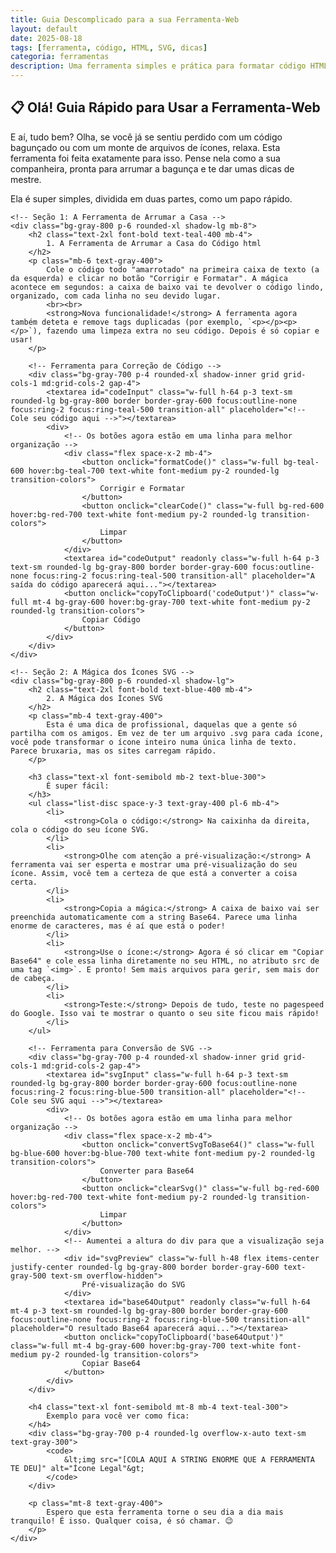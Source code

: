 ```yaml
---
title: Guia Descomplicado para a sua Ferramenta-Web
layout: default
date: 2025-08-18
tags: [ferramenta, código, HTML, SVG, dicas]
categoria: ferramentas
description: Uma ferramenta simples e prática para formatar código HTML/XML e converter SVGs para Base64, ajudando a otimizar o seu site.
---
```

<section class="post-content">
    <!-- Título principal e introdução -->
    <h1 class="text-3xl md:text-4xl font-bold text-transparent bg-clip-text bg-gradient-to-r from-teal-400 to-blue-500 text-center mb-6">
        📋 Olá! Guia Rápido para Usar a Ferramenta-Web
    </h1>
    <div class="bg-gray-800 p-6 rounded-xl shadow-lg mb-8">
        <p class="text-gray-300 text-lg mb-4">
            E aí, tudo bem? Olha, se você já se sentiu perdido com um código bagunçado ou com um monte de arquivos de ícones, relaxa. Esta ferramenta foi feita exatamente para isso. Pense nela como a sua companheira, pronta para arrumar a bagunça e te dar umas dicas de mestre.
        </p>
        <p class="text-gray-400">
            Ela é super simples, dividida em duas partes, como um papo rápido.
        </p>
    </div>

    <!-- Seção 1: A Ferramenta de Arrumar a Casa -->
    <div class="bg-gray-800 p-6 rounded-xl shadow-lg mb-8">
        <h2 class="text-2xl font-bold text-teal-400 mb-4">
            1. A Ferramenta de Arrumar a Casa do Código html
        </h2>
        <p class="mb-6 text-gray-400">
            Cole o código todo "amarrotado" na primeira caixa de texto (a da esquerda) e clicar no botão "Corrigir e Formatar". A mágica acontece em segundos: a caixa de baixo vai te devolver o código lindo, organizado, com cada linha no seu devido lugar.
            <br><br>
            <strong>Nova funcionalidade!</strong> A ferramenta agora também deteta e remove tags duplicadas (por exemplo, `<p></p><p></p>`), fazendo uma limpeza extra no seu código. Depois é só copiar e usar!
        </p>

        <!-- Ferramenta para Correção de Código -->
        <div class="bg-gray-700 p-4 rounded-xl shadow-inner grid grid-cols-1 md:grid-cols-2 gap-4">
            <textarea id="codeInput" class="w-full h-64 p-3 text-sm rounded-lg bg-gray-800 border border-gray-600 focus:outline-none focus:ring-2 focus:ring-teal-500 transition-all" placeholder="<!-- Cole seu código aqui -->"></textarea>
            <div>
                <!-- Os botões agora estão em uma linha para melhor organização -->
                <div class="flex space-x-2 mb-4">
                    <button onclick="formatCode()" class="w-full bg-teal-600 hover:bg-teal-700 text-white font-medium py-2 rounded-lg transition-colors">
                        Corrigir e Formatar
                    </button>
                    <button onclick="clearCode()" class="w-full bg-red-600 hover:bg-red-700 text-white font-medium py-2 rounded-lg transition-colors">
                        Limpar
                    </button>
                </div>
                <textarea id="codeOutput" readonly class="w-full h-64 p-3 text-sm rounded-lg bg-gray-800 border border-gray-600 focus:outline-none focus:ring-2 focus:ring-teal-500 transition-all" placeholder="A saída do código aparecerá aqui..."></textarea>
                <button onclick="copyToClipboard('codeOutput')" class="w-full mt-4 bg-gray-600 hover:bg-gray-700 text-white font-medium py-2 rounded-lg transition-colors">
                    Copiar Código
                </button>
            </div>
        </div>
    </div>

    <!-- Seção 2: A Mágica dos Ícones SVG -->
    <div class="bg-gray-800 p-6 rounded-xl shadow-lg">
        <h2 class="text-2xl font-bold text-blue-400 mb-4">
            2. A Mágica dos Ícones SVG
        </h2>
        <p class="mb-4 text-gray-400">
            Esta é uma dica de profissional, daquelas que a gente só partilha com os amigos. Em vez de ter um arquivo .svg para cada ícone, você pode transformar o ícone inteiro numa única linha de texto. Parece bruxaria, mas os sites carregam rápido.
        </p>

        <h3 class="text-xl font-semibold mb-2 text-blue-300">
            É super fácil:
        </h3>
        <ul class="list-disc space-y-3 text-gray-400 pl-6 mb-4">
            <li>
                <strong>Cola o código:</strong> Na caixinha da direita, cola o código do seu ícone SVG.
            </li>
            <li>
                <strong>Olhe com atenção a pré-visualização:</strong> A ferramenta vai ser esperta e mostrar uma pré-visualização do seu ícone. Assim, você tem a certeza de que está a converter a coisa certa.
            </li>
            <li>
                <strong>Copia a mágica:</strong> A caixa de baixo vai ser preenchida automaticamente com a string Base64. Parece uma linha enorme de caracteres, mas é aí que está o poder!
            </li>
            <li>
                <strong>Use o ícone:</strong> Agora é só clicar em "Copiar Base64" e cole essa linha diretamente no seu HTML, no atributo src de uma tag `<img>`. E pronto! Sem mais arquivos para gerir, sem mais dor de cabeça.
            </li>
            <li>
                <strong>Teste:</strong> Depois de tudo, teste no pagespeed do Google. Isso vai te mostrar o quanto o seu site ficou mais rápido!
            </li>
        </ul>

        <!-- Ferramenta para Conversão de SVG -->
        <div class="bg-gray-700 p-4 rounded-xl shadow-inner grid grid-cols-1 md:grid-cols-2 gap-4">
            <textarea id="svgInput" class="w-full h-64 p-3 text-sm rounded-lg bg-gray-800 border border-gray-600 focus:outline-none focus:ring-2 focus:ring-blue-500 transition-all" placeholder="<!-- Cole seu SVG aqui -->"></textarea>
            <div>
                <!-- Os botões agora estão em uma linha para melhor organização -->
                <div class="flex space-x-2 mb-4">
                    <button onclick="convertSvgToBase64()" class="w-full bg-blue-600 hover:bg-blue-700 text-white font-medium py-2 rounded-lg transition-colors">
                        Converter para Base64
                    </button>
                    <button onclick="clearSvg()" class="w-full bg-red-600 hover:bg-red-700 text-white font-medium py-2 rounded-lg transition-colors">
                        Limpar
                    </button>
                </div>
                <!-- Aumentei a altura do div para que a visualização seja melhor. -->
                <div id="svgPreview" class="w-full h-48 flex items-center justify-center rounded-lg bg-gray-800 border border-gray-600 text-gray-500 text-sm overflow-hidden">
                    Pré-visualização do SVG
                </div>
                <textarea id="base64Output" readonly class="w-full h-64 mt-4 p-3 text-sm rounded-lg bg-gray-800 border border-gray-600 focus:outline-none focus:ring-2 focus:ring-blue-500 transition-all" placeholder="O resultado Base64 aparecerá aqui..."></textarea>
                <button onclick="copyToClipboard('base64Output')" class="w-full mt-4 bg-gray-600 hover:bg-gray-700 text-white font-medium py-2 rounded-lg transition-colors">
                    Copiar Base64
                </button>
            </div>
        </div>

        <h4 class="text-xl font-semibold mt-8 mb-4 text-teal-300">
            Exemplo para você ver como fica:
        </h4>
        <div class="bg-gray-700 p-4 rounded-lg overflow-x-auto text-sm text-gray-300">
            <code>
                &lt;img src="[COLA AQUI A STRING ENORME QUE A FERRAMENTA TE DEU]" alt="Ícone Legal"&gt;
            </code>
        </div>

        <p class="mt-8 text-gray-400">
            Espero que esta ferramenta torne o seu dia a dia mais tranquilo! É isso. Qualquer coisa, é só chamar. 😉
        </p>
    </div>
</section>

<!-- Scripts da Ferramenta -->
<script>
    // A função para formatar o código com indentação e remover tags duplicadas
    function formatCode() {
        const codeInput = document.getElementById('codeInput');
        const codeOutput = document.getElementById('codeOutput');
        const code = codeInput.value;

        if (!code.trim()) {
            codeOutput.value = '';
            return;
        }

        let formatted = '';
        let indentLevel = 0;
        const lines = code.split(/[\r\n]+/);
        let lastTag = '';

        lines.forEach(line => {
            let trimmedLine = line.trim();
            if (!trimmedLine) return; // Ignora linhas vazias

            // Lógica de indentação aprimorada
            if (trimmedLine.startsWith('</') || trimmedLine.endsWith('/>')) {
                if (indentLevel > 0) {
                    indentLevel--;
                }
            }

            // Verifica tags duplicadas, mas apenas se a linha não for um comentário ou doctype
            const isTag = trimmedLine.startsWith('<') && trimmedLine.endsWith('>') && !trimmedLine.startsWith('<!--') && !trimmedLine.startsWith('<!DOCTYPE');
            if (isTag && trimmedLine === lastTag) {
                return; // Ignora tags duplicadas
            }

            formatted += ' '.repeat(indentLevel * 2) + trimmedLine + '\n';

            // Aumenta a indentação para tags de abertura
            if (trimmedLine.startsWith('<') && !trimmedLine.startsWith('</') && !trimmedLine.endsWith('/>') && !trimmedLine.startsWith('<!--') && !trimmedLine.startsWith('<!DOCTYPE')) {
                indentLevel++;
            }

            // Atualiza a última tag encontrada
            if (isTag) {
                lastTag = trimmedLine;
            } else {
                lastTag = ''; // Reseta se não for uma tag
            }
        });

        codeOutput.value = formatted.trim();
    }

    // A função para limpar os campos de entrada e saída do código
    function clearCode() {
        document.getElementById('codeInput').value = '';
        document.getElementById('codeOutput').value = '';
    }

    // A função para converter SVG para Base64
    function convertSvgToBase64() {
        const svgInput = document.getElementById('svgInput');
        const base64Output = document.getElementById('base64Output');
        const svgPreview = document.getElementById('svgPreview');
        const svgCode = svgInput.value.trim();

        if (!svgCode) {
            base64Output.value = '';
            svgPreview.innerHTML = 'Pré-visualização do SVG';
            return;
        }

        try {
            // Checa se o código SVG é válido
            const parser = new DOMParser();
            const doc = parser.parseFromString(svgCode, "image/svg+xml");
            if (doc.getElementsByTagName("parsererror").length) {
                throw new Error("Código SVG inválido.");
            }

            // Cria a string Base64
            const base64String = btoa(unescape(encodeURIComponent(svgCode)));
            const dataUrl = `data:image/svg+xml;base64,${base64String}`;

            base64Output.value = dataUrl;
            svgPreview.innerHTML = ''; // Limpa o conteúdo anterior
            const img = document.createElement('img');
            img.src = dataUrl;
            img.alt = "Pré-visualização do SVG";
            img.classList.add('w-full', 'h-full', 'object-contain');
            svgPreview.appendChild(img);

        } catch (error) {
            base64Output.value = 'Erro ao converter o SVG. Por favor, verifique o código.';
            svgPreview.innerHTML = 'Erro: Código inválido';
        }
    }

    // A função para limpar os campos de entrada, pré-visualização e saída do SVG
    function clearSvg() {
        document.getElementById('svgInput').value = '';
        document.getElementById('base64Output').value = '';
        document.getElementById('svgPreview').innerHTML = 'Pré-visualização do SVG';
    }

    // A função para copiar texto para a área de transferência
    function copyToClipboard(elementId) {
        const element = document.getElementById(elementId);
        element.select();
        element.setSelectionRange(0, 99999); // Para dispositivos móveis

        try {
            document.execCommand('copy');
            console.log('Conteúdo copiado com sucesso!');
        } catch (err) {
            console.error('Erro ao copiar para a área de transferência.');
        }
    }

    // Adiciona um listener para atualizar a pré-visualização do SVG em tempo real
    document.getElementById('svgInput').addEventListener('input', convertSvgToBase64);
</script>
